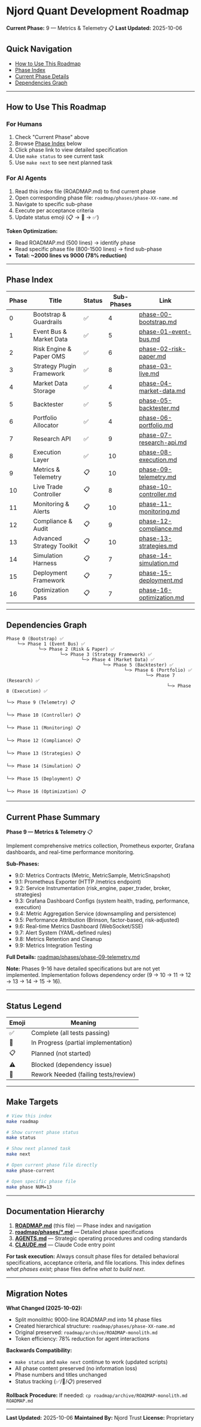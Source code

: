 # Njord Quant Development Roadmap

**Current Phase:** 9 — Metrics & Telemetry 📋
**Last Updated:** 2025-10-06

## Quick Navigation

- [How to Use This Roadmap](#how-to-use-this-roadmap)
- [Phase Index](#phase-index)
- [Current Phase Details](roadmap/phases/phase-08-execution.md)
- [Dependencies Graph](#dependencies-graph)

---

## How to Use This Roadmap

### For Humans
1. Check "Current Phase" above
2. Browse [Phase Index](#phase-index) below
3. Click phase link to view detailed specification
4. Use `make status` to see current task
5. Use `make next` to see next planned task

### For AI Agents
1. Read this index file (ROADMAP.md) to find current phase
2. Open corresponding phase file: `roadmap/phases/phase-XX-name.md`
3. Navigate to specific sub-phase
4. Execute per acceptance criteria
5. Update status emoji (📋 → 🚧 → ✅)

**Token Optimization:**
- Read ROADMAP.md (500 lines) → identify phase
- Read specific phase file (800-1500 lines) → find sub-phase
- **Total: ~2000 lines vs 9000 (78% reduction)**

---

## Phase Index

| Phase | Title | Status | Sub-Phases | Link |
|-------|-------|--------|------------|------|
| 0 | Bootstrap & Guardrails | ✅ | 4 | [phase-00-bootstrap.md](roadmap/phases/phase-00-bootstrap.md) |
| 1 | Event Bus & Market Data | ✅ | 5 | [phase-01-event-bus.md](roadmap/phases/phase-01-event-bus.md) |
| 2 | Risk Engine & Paper OMS | ✅ | 6 | [phase-02-risk-paper.md](roadmap/phases/phase-02-risk-paper.md) |
| 3 | Strategy Plugin Framework | ✅ | 8 | [phase-03-live.md](roadmap/phases/phase-03-live.md) |
| 4 | Market Data Storage | ✅ | 4 | [phase-04-market-data.md](roadmap/phases/phase-04-market-data.md) |
| 5 | Backtester | ✅ | 5 | [phase-05-backtester.md](roadmap/phases/phase-05-backtester.md) |
| 6 | Portfolio Allocator | ✅ | 4 | [phase-06-portfolio.md](roadmap/phases/phase-06-portfolio.md) |
| 7 | Research API | ✅ | 9 | [phase-07-research-api.md](roadmap/phases/phase-07-research-api.md) |
| 8 | Execution Layer | ✅ | 10 | [phase-08-execution.md](roadmap/phases/phase-08-execution.md) |
| 9 | Metrics & Telemetry | 📋 | 10 | [phase-09-telemetry.md](roadmap/phases/phase-09-telemetry.md) |
| 10 | Live Trade Controller | 📋 | 8 | [phase-10-controller.md](roadmap/phases/phase-10-controller.md) |
| 11 | Monitoring & Alerts | 📋 | 10 | [phase-11-monitoring.md](roadmap/phases/phase-11-monitoring.md) |
| 12 | Compliance & Audit | 📋 | 9 | [phase-12-compliance.md](roadmap/phases/phase-12-compliance.md) |
| 13 | Advanced Strategy Toolkit | 📋 | 10 | [phase-13-strategies.md](roadmap/phases/phase-13-strategies.md) |
| 14 | Simulation Harness | 📋 | 7 | [phase-14-simulation.md](roadmap/phases/phase-14-simulation.md) |
| 15 | Deployment Framework | 📋 | 7 | [phase-15-deployment.md](roadmap/phases/phase-15-deployment.md) |
| 16 | Optimization Pass | 📋 | 7 | [phase-16-optimization.md](roadmap/phases/phase-16-optimization.md) |

---

## Dependencies Graph

```
Phase 0 (Bootstrap) ✅
    └─> Phase 1 (Event Bus) ✅
            └─> Phase 2 (Risk & Paper) ✅
                    └─> Phase 3 (Strategy Framework) ✅
                            └─> Phase 4 (Market Data) ✅
                                    └─> Phase 5 (Backtester) ✅
                                            └─> Phase 6 (Portfolio) ✅
                                                    └─> Phase 7 (Research) ✅
                                                            └─> Phase 8 (Execution) ✅
                                                                    └─> Phase 9 (Telemetry) 📋
                                                                            └─> Phase 10 (Controller) 📋
                                                                                    └─> Phase 11 (Monitoring) 📋
                                                                                            └─> Phase 12 (Compliance) 📋
                                                                                                    └─> Phase 13 (Strategies) 📋
                                                                                                            └─> Phase 14 (Simulation) 📋
                                                                                                                    └─> Phase 15 (Deployment) 📋
                                                                                                                            └─> Phase 16 (Optimization) 📋
```

---

## Current Phase Summary

**Phase 9 — Metrics & Telemetry** 📋

Implement comprehensive metrics collection, Prometheus exporter, Grafana dashboards, and real-time performance monitoring.

**Sub-Phases:**
- 9.0: Metrics Contracts (Metric, MetricSample, MetricSnapshot)
- 9.1: Prometheus Exporter (HTTP /metrics endpoint)
- 9.2: Service Instrumentation (risk_engine, paper_trader, broker, strategies)
- 9.3: Grafana Dashboard Configs (system health, trading, performance, execution)
- 9.4: Metric Aggregation Service (downsampling and persistence)
- 9.5: Performance Attribution (Brinson, factor-based, risk-adjusted)
- 9.6: Real-time Metrics Dashboard (WebSocket/SSE)
- 9.7: Alert System (YAML-defined rules)
- 9.8: Metrics Retention and Cleanup
- 9.9: Metrics Integration Testing

**Full Details:** [roadmap/phases/phase-09-telemetry.md](roadmap/phases/phase-09-telemetry.md)

**Note:** Phases 9-16 have detailed specifications but are not yet implemented. Implementation follows dependency order (9 → 10 → 11 → 12 → 13 → 14 → 15 → 16).

---

## Status Legend

| Emoji | Meaning |
|-------|---------|
| ✅ | Complete (all tests passing) |
| 🚧 | In Progress (partial implementation) |
| 📋 | Planned (not started) |
| ⚠️ | Blocked (dependency issue) |
| 🔄 | Rework Needed (failing tests/review) |

---

## Make Targets

```bash
# View this index
make roadmap

# Show current phase status
make status

# Show next planned task
make next

# Open current phase file directly
make phase-current

# Open specific phase file
make phase NUM=13
```

---

## Documentation Hierarchy

1. **[ROADMAP.md](./ROADMAP.md)** (this file) — Phase index and navigation
2. **[roadmap/phases/*.md](./roadmap/phases/)** — Detailed phase specifications
3. **[AGENTS.md](./AGENTS.md)** — Strategic operating procedures and coding standards
4. **[CLAUDE.md](./CLAUDE.md)** — Claude Code entry point

**For task execution:** Always consult phase files for detailed behavioral specifications, acceptance criteria, and file locations. This index defines *what phases exist*; phase files define *what to build next*.

---

## Migration Notes

**What Changed (2025-10-02):**
- Split monolithic 9000-line ROADMAP.md into 14 phase files
- Created hierarchical structure: `roadmap/phases/phase-XX-name.md`
- Original preserved: `roadmap/archive/ROADMAP-monolith.md`
- Token efficiency: 78% reduction for agent interactions

**Backwards Compatibility:**
- `make status` and `make next` continue to work (updated scripts)
- All phase content preserved (no information loss)
- Phase numbers and titles unchanged
- Status tracking (✅/🚧/📋) preserved

**Rollback Procedure:**
If needed: `cp roadmap/archive/ROADMAP-monolith.md ROADMAP.md`

---

**Last Updated:** 2025-10-06
**Maintained By:** Njord Trust
**License:** Proprietary
